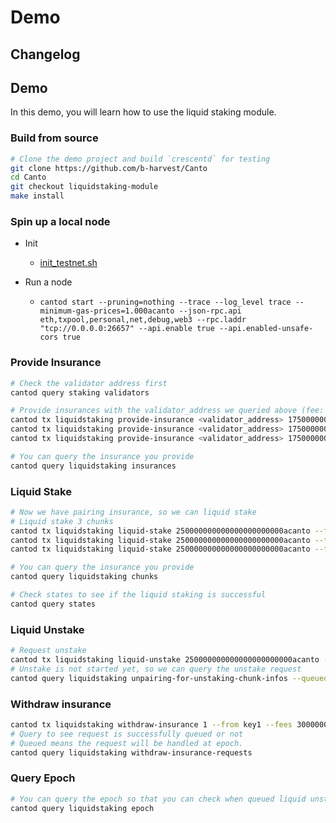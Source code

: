 # Demo

## Changelog

## Demo

In this demo, you will learn how to use the liquid staking module.

### Build from source

```bash
# Clone the demo project and build `crescentd` for testing
git clone https://github.com/b-harvest/Canto
cd Canto
git checkout liquidstaking-module
make install
```

### Spin up a local node

* Init
  * [init_testnet.sh](https://github.com/b-harvest/Canto/blob/liquidstaking-module/init_testnet.sh)

* Run a node
  * `cantod start --pruning=nothing --trace --log_level trace --minimum-gas-prices=1.000acanto --json-rpc.api eth,txpool,personal,net,debug,web3 --rpc.laddr "tcp://0.0.0.0:26657" --api.enable true --api.enabled-unsafe-cors true`

### Provide Insurance
```bash
# Check the validator address first
cantod query staking validators

# Provide insurances with the validator_address we queried above (fee: 10%)
cantod tx liquidstaking provide-insurance <validator_address> 17500000000000000000000acanto 0.1 --from key1 --fees 200000acanto
cantod tx liquidstaking provide-insurance <validator_address> 17500000000000000000000acanto 0.1 --from key1 --fees 200000acanto
cantod tx liquidstaking provide-insurance <validator_address> 17500000000000000000000acanto 0.1 --from key1 --fees 200000acanto

# You can query the insurance you provide
cantod query liquidstaking insurances
```

### Liquid Stake
```bash
# Now we have pairing insurance, so we can liquid stake
# Liquid stake 3 chunks
cantod tx liquidstaking liquid-stake 250000000000000000000000acanto --from key1 --fees 3000000acanto --gas 3000000
cantod tx liquidstaking liquid-stake 250000000000000000000000acanto --from key1 --fees 3000000acanto --gas 3000000
cantod tx liquidstaking liquid-stake 250000000000000000000000acanto --from key1 --fees 3000000acanto --gas 3000000

# You can query the insurance you provide
cantod query liquidstaking chunks

# Check states to see if the liquid staking is successful
cantod query states
```

### Liquid Unstake
```bash
# Request unstake
cantod tx liquidstaking liquid-unstake 250000000000000000000000acanto --from key1 --fees 3000000acanto --gas 3000000
# Unstake is not started yet, so we can query the unstake request
cantod query liquidstaking unpairing-for-unstaking-chunk-infos --queued=true
```

### Withdraw insurance
```bash
cantod tx liquidstaking withdraw-insurance 1 --from key1 --fees 3000000acanto --gas 3000000
# Query to see request is successfully queued or not
# Queued means the request will be handled at epoch.
cantod query liquidstaking withdraw-insurance-requests
```

### Query Epoch
```bash
# You can query the epoch so that you can check when queued liquid unstakes and withdraw insurances will be handled
cantod query liquidstaking epoch
```